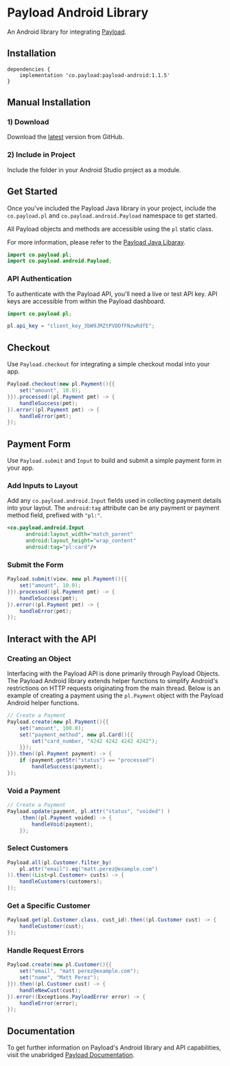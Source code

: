 # Payload Android Library

An Android library for integrating [Payload](https://payload.co).

## Installation

```
dependencies {
    implementation 'co.payload:payload-android:1.1.5'
}
```

## Manual Installation

### 1) Download

Download the [latest](https://github.com/payload-code/payload-android/archive/master.zip)
version from GitHub.

### 2) Include in Project

Include the folder in your Android Studio project as a module.

## Get Started

Once you've included the Payload Java library in your project,
include the `co.payload.pl` and `co.payload.android.Payload` namespace to get started.

All Payload objects and methods are accessible using the `pl` static class.

For more information, please refer to the [Payload Java Libaray](https://github.com/payload-code/payload-java).

```java
import co.payload.pl;
import co.payload.android.Payload;
```

### API Authentication

To authenticate with the Payload API, you'll need a live or test API key. API
keys are accessible from within the Payload dashboard.

```java
import co.payload.pl;

pl.api_key = "client_key_3bW9JMZtPVDOfFNzwRdfE";
```

## Checkout

Use `Payload.checkout` for integrating a simple checkout modal into your app.

```java
Payload.checkout(new pl.Payment(){{
    set("amount", 10.0);
}}).processed((pl.Payment pmt) -> {
    handleSuccess(pmt);
}).error((pl.Payment pmt) -> {
    handleError(pmt);
});
```

## Payment Form

Use `Payload.submit` and `Input` to build and submit a simple payment form in your app.

### Add Inputs to Layout

Add any `co.payload.android.Input` fields used in collecting payment details into your layout.
The `android:tag` attribute can be any payment or payment method field, prefixed
with `"pl:"`.

```xml
<co.payload.android.Input
      android:layout_width="match_parent"
      android:layout_height="wrap_content"
      android:tag="pl:card"/>
```

### Submit the Form

```java
Payload.submit(view, new pl.Payment(){{
    set("amount", 10.0);
}}).processed((pl.Payment pmt) -> {
    handleSuccess(pmt);
}).error((pl.Payment pmt) -> {
    handleError(pmt);
});
```


## Interact with the API

### Creating an Object


Interfacing with the Payload API is done primarily through Payload Objects.
The Payload Android library extends helper functions to simplify Android's
restrictions on HTTP requests originating from the main thread.
Below is an example of
creating a payment using the `pl.Payment` object with the Payload Android helper functions.


```java
// Create a Payment
Payload.create(new pl.Payment(){{
    set("amount", 100.0);
    set("payment_method", new pl.Card(){{
        set("card_number, "4242 4242 4242 4242");
    }});
}}).then((pl.Payment payment) -> {
    if (payment.getStr("status") == "processed")
        handleSuccess(payment);
});
```

### Void a Payment

```java
// Create a Payment
Payload.update(payment, pl.attr("status", "voided") )
    .then((pl.Payment voided) -> {
        handleVoid(payment);
    });
```

### Select Customers

```java
Payload.all(pl.Customer.filter_by(
    pl.attr("email").eq("matt.perez@example.com")
)).then((List<pl.Customer> custs) -> {
    handleCustomers(customers);
});
```

### Get a Specific Customer

```java
Payload.get(pl.Customer.class, cust_id).then((pl.Customer cust) -> {
    handleCustomer(cust);
});
```

### Handle Request Errors

```java
Payload.create(new pl.Customer(){{
    set("email", "matt perez@example.com");
    set("name", "Matt Perez");
}}).then((pl.Customer cust) -> {
    handleNewCust(cust);
}).error((Exceptions.PayloadError error) -> {
    handleError(error);
});
```

## Documentation

To get further information on Payload's Android library and API capabilities,
visit the unabridged [Payload Documentation](https://docs.payload.co/).
